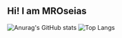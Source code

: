 ## Hi! I am MROseias

![Anurag's GitHub stats](https://github-readme-stats.vercel.app/api?username=MROseias&theme=dark&show_icons=true) ![Top Langs](https://github-readme-stats.vercel.app/api/top-langs/?username=MROseias&layout=compact)

